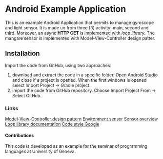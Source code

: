 # Android Example Application
This is an example Android Application that permits to manage gyroscope and light sensor.
It is made uo from three (3) activity: main, second and third.
Moreover, an async **HTTP GET** is implemented with _loop library_.
The mangare sensor is implemented with Model-View-Controller design patter.

## Installation
Import the code from GitHub, using two approaches:
1. download and extract the code in a specific folder. Open Android Studio and close if a project is opened. When the first windows is opened select Import Project -> Gradle project.
2. import the code from GitHub repository. Choose Import Project From -> Select GitHub.

### Links

[Model-View-Controller design pattern](https://www.tutorialspoint.com/design_pattern/mvc_pattern.htm)
[Environment sensor](https://developer.android.com/guide/topics/sensors/sensors_environment)
[Sensor overview](https://developer.android.com/guide/topics/sensors/sensors_overview)
[Loop library documentation](https://loopj.com/android-async-http/)
[Code style Google](https://google.github.io/styleguide/javaguide.html)

#### Contributions
This code is developed as an example for the seminar of programming languages at University of Geneva.
